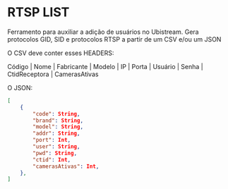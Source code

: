 # RTSP LIST

Ferramento para auxiliar a adição de usuários no Ubistream.
Gera protocolos GID, SID e protocolos RTSP a partir de um CSV e/ou um JSON

O CSV deve conter esses HEADERS:

Código | Nome | Fabricante | Modelo | IP | Porta | Usuário | Senha | CtidReceptora | CamerasAtivas

O JSON: 

```json
[
    {
        "code": String,
        "brand": String,
        "model": String,
        "addr": String,
        "port": Int,
        "user": String,
        "pwd": String,
        "ctid": Int,
        "camerasAtivas": Int, 
    },
]

```

